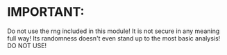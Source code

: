 IMPORTANT:
==========
Do not use the rng included in this module!
It is not secure in any meaning full way!
Its randomness doesn't even stand up to the most basic analysis!
DO NOT USE!
